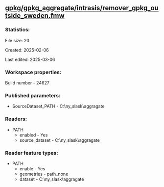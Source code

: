 ﻿## [gpkg/gpkg_aggregate/intrasis/remover_gpkg_outside_sweden.fmw](https://github.com/kicki58/kix_working_dir/blob/master/gpkg/gpkg_aggregate/intrasis/remover_gpkg_outside_sweden.fmw)

### Statistics:
File size: 20

Created: 2025-02-06

Last edited: 2025-03-06


### Workspace properties:
Build number    - 24627

### Published parameters:
*  SourceDataset_PATH    -   C:\ny_slask\aggragate

### Readers:
*  PATH
    * enabled    -  Yes
    * source_dataset    -   C:\ny_slask\aggragate

### Reader feature types:
*  PATH
    * enable - Yes
    * geometries - path_none
    * dataset - C:\ny_slask\aggragate





